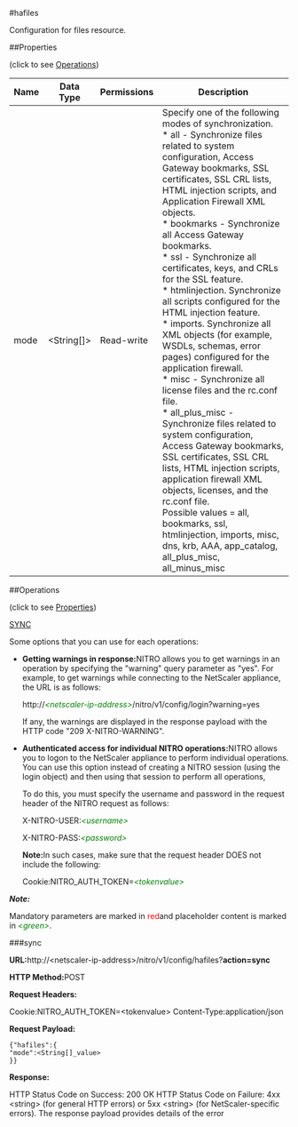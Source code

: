 #hafiles

Configuration for files resource.


##Properties 
<span>(click to see [Operations](#opera))</span>


<table><thead><tr><th>Name</th><th>Data Type</th><th>Permissions</th><th>Description</th></tr></thead><tbody><tr><td>mode</td><td>&lt;String[]></td><td>Read-write</td><td>Specify one of the following modes of synchronization.<br>* all - Synchronize files related to system configuration, Access Gateway bookmarks, SSL certificates, SSL CRL lists, HTML injection scripts, and Application Firewall XML objects. <br>* bookmarks - Synchronize all Access Gateway bookmarks.<br>* ssl - Synchronize all certificates, keys, and CRLs for the SSL feature. <br>* htmlinjection. Synchronize all scripts configured for the HTML injection feature. <br>* imports. Synchronize all XML objects (for example, WSDLs, schemas, error pages) configured for the application firewall. <br>* misc - Synchronize all license files and the rc.conf file. <br>* all_plus_misc - Synchronize files related to system configuration, Access Gateway bookmarks, SSL certificates, SSL CRL lists, HTML injection scripts, application firewall XML objects, licenses, and the rc.conf file.<br>Possible values = all, bookmarks, ssl, htmlinjection, imports, misc, dns, krb, AAA, app_catalog, all_plus_misc, all_minus_misc</td></tr></tbody></table>
##Operations 
<span>(click to see [Properties](#prope))</span>


[SYNC]()


Some options that you can use for each operations:
<ul><li><p><b>Getting warnings in response:</b>NITRO allows you to get warnings in an operation by specifying the "warning" query parameter as "yes". For example, to get warnings while connecting to the NetScaler appliance, the URL is as follows:</p><p>http://<span style="color:green;font-style:italic;">&lt;netscaler-ip-address&gt;</span>/nitro/v1/config/login?warning=yes</p><p>If any, the warnings are displayed in the response payload with the HTTP code "209 X-NITRO-WARNING".</p></li><li><p><b>Authenticated access for individual NITRO operations:</b>NITRO allows you to logon to the NetScaler appliance to perform individual operations. You can use this option instead of creating a NITRO session (using the login object) and then using that session to perform all operations,</p><p>To do this, you must specify the username and password in the request header of the NITRO request as follows:</p><p>X-NITRO-USER:<span style="color:green;font-style:italic;">&lt;username&gt;</span></p><p>X-NITRO-PASS:<span style="color:green;font-style:italic;">&lt;password&gt;</span></p><p><b>Note:</b>In such cases, make sure that the request header DOES not include the following:</p><p>Cookie:NITRO_AUTH_TOKEN=<span style="color:green;font-style:italic;">&lt;tokenvalue&gt;</span></p></li></ul>



***Note:*** 
Mandatory parameters are marked in <span style="color:#FF0000;">red</span>and placeholder content is marked in <span style="color:green;font-style:italic">&lt;green&gt;</span>.

###sync



<b>URL:</b>http://&lt;netscaler-ip-address&gt;/nitro/v1/config/hafiles?<b>action=sync</b>
<b>HTTP Method:</b>POST
<b>Request Headers:</b>

Cookie:NITRO_AUTH_TOKEN=&lt;tokenvalue&gt;Content-Type:application/json

<b>Request Payload: </b>```{"hafiles":{"mode":<String[]_value>}}```
<b>Response:</b>
HTTP Status Code on Success: 200 OKHTTP Status Code on Failure: 4xx &lt;string&gt; (for general HTTP errors) or 5xx &lt;string&gt; (for NetScaler-specific errors). The response payload provides details of the error


